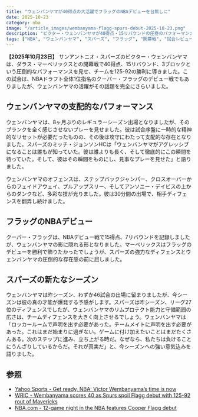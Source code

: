 ```yaml
---
title: "ウェンバンヤマが40得点の大活躍でフラッグのNBAデビューを台無しに"
date: 2025-10-23
category: nba
image: "/article_images/wembanyama-flagg-spurs-debut-2025-10-23.png"
description: "ビクター・ウェンバンヤマが40得点・15リバウンドの圧巻のパフォーマンスで、スパーズがマーベリックスに125-92で快勝。フラッグのデビューは影に。"
tags: ["NBA", "ウェンバンヤマ", "スパーズ", "フラッグ", "開幕戦", "試合レビュー"]
---
```


**【2025年10月23日】** サンアントニオ・スパーズのビクター・ウェンバンヤマは、ダラス・マーベリックスとの開幕戦で40得点、15リバウンド、3ブロックという圧倒的なパフォーマンスを見せ、チームを125-92の勝利に導きました。この試合は、NBAドラフト全体1位指名のクーパー・フラッグのデビュー戦でもありましたが、ウェンバンヤマの活躍がその話題を完全にさらいました。

## ウェンバンヤマの支配的なパフォーマンス

ウェンバンヤマは、8ヶ月ぶりのレギュラーシーズン出場となりましたが、そのブランクを全く感じさせないプレーを見せました。彼は試合序盤に一時的な精神的なリセットが必要だったものの、その後は攻守にわたって支配的な存在となりました。スパーズのミッチ・ジョンソンHCは「ウェンバンヤマがアグレッシブになることは誰もが知っていた。彼は誰よりも長く、そして徹底的にこの瞬間を待っていた。そして、彼はその瞬間をものにし、見事なプレーを見せた」と語りました。

ウェンバンヤマのオフェンスは、ステップバックジャンパー、クロスオーバーからのフェイドアウェイ、プルアップスリー、そしてアンソニー・デイビスの上からのダンクなど、多彩な技が光りました。彼は30分間の出場で、相手ディフェンスを翻弄し続けました。

## フラッグのNBAデビュー

クーパー・フラッグは、NBAデビュー戦で15得点、7リバウンドを記録しましたが、ウェンバンヤマの影に隠れる形となりました。マーベリックスはフラッグのデビューを勝利で飾りたかったでしょうが、スパーズの強力なディフェンスとウェンバンヤマの圧倒的な存在感の前に屈しました。

## スパーズの新たなシーズン

ウェンバンヤマは昨シーズン、わずか46試合の出場に留まりましたが、今シーズンは彼の真の才能が爆発する予感がします。スパーズは昨シーズン、リーグ27位のディフェンスでしたが、ウェンバンヤマのリムプロテクト能力と守備範囲の広さは、チームディフェンスを大きく向上させるでしょう。ウェンバンヤマは「ロッカールームで声明を出す必要があった。チームメイトに声明を出す必要があった。これはまだ始まりに過ぎない。ゲームに付け加えたいことはまだたくさんある。次のステップに進み、立ち上がる時だ。なぜなら、私たちは負けることにうんざりしているからだ。それが真実だ」と、今シーズンへの強い意気込みを語りました。

## 参照

* [Yahoo Sports - Get ready, NBA: Victor Wembanyama’s time is now](https://sports.yahoo.com/nba/article/get-ready-nba-victor-wembanyamas-time-is-now-070853536.html)
* [WRIC - Wembanyama scores 40 as Spurs spoil Flagg debut with 125-92 rout of Mavericks](https://www.wric.com/sports/sports-headlines/ap-wembanyama-scores-40-as-spurs-spoil-flagg-debut-with-125-92-rout-of-mavericks/)
* [NBA.com - 12-game night in the NBA features Cooper Flagg debut](https://www.nba.com/news/live-updates-nba-knicks-cavs-victor-wembanyama-cooper-flagg)
